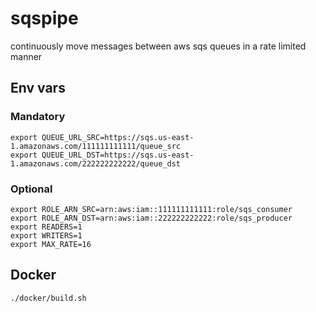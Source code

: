 # sqspipe
continuously move messages between aws sqs queues in a rate limited manner

## Env vars

### Mandatory

    export QUEUE_URL_SRC=https://sqs.us-east-1.amazonaws.com/111111111111/queue_src
    export QUEUE_URL_DST=https://sqs.us-east-1.amazonaws.com/222222222222/queue_dst

### Optional

    export ROLE_ARN_SRC=arn:aws:iam::111111111111:role/sqs_consumer
    export ROLE_ARN_DST=arn:aws:iam::222222222222:role/sqs_producer
    export READERS=1
    export WRITERS=1
    export MAX_RATE=16

## Docker

    ./docker/build.sh